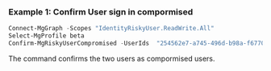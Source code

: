 ### Example 1: Confirm User sign in compormised 
```powershell
Connect-MgGraph -Scopes "IdentityRiskyUser.ReadWrite.All"
Select-MgProfile beta
Confirm-MgRiskyUserCompromised -UserIds  "254562e7-a745-496d-b98a-f6770b23152a","8f2ef8bf-53be-45f3-822d-366f51067458"

```
The command confirms the two users as compormised users.


